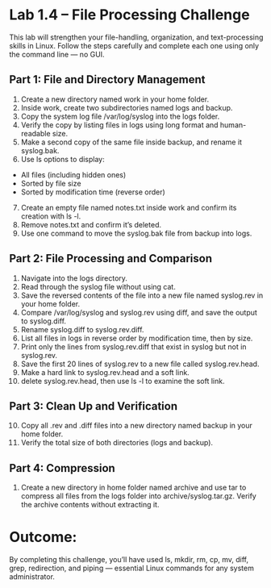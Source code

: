 # Lab 1.4 – File Processing Challenge

This lab will strengthen your file-handling, organization, and text-processing skills in Linux.
Follow the steps carefully and complete each one using only the command line — no GUI.

## Part 1: File and Directory Management
1. Create a new directory named work in your home folder.
2. Inside work, create two subdirectories named logs and backup.
3. Copy the system log file /var/log/syslog into the logs folder.
4. Verify the copy by listing files in logs using long format and human-readable size.
5. Make a second copy of the same file inside backup, and rename it syslog.bak.
6. Use ls options to display:
  - All files (including hidden ones)
  - Sorted by file size
  - Sorted by modification time (reverse order)
7. Create an empty file named notes.txt inside work and confirm its creation with ls -l.
8. Remove notes.txt and confirm it’s deleted.
9. Use one command to move the syslog.bak file from backup into logs.


## Part 2: File Processing and Comparison
1. Navigate into the logs directory.
2. Read through the syslog file without using cat.
3. Save the reversed contents of the file into a new file named syslog.rev in your home folder.
4. Compare /var/log/syslog and syslog.rev using diff, and save the output to syslog.diff.
5. Rename syslog.diff to syslog.rev.diff.
6. List all files in logs in reverse order by modification time, then by size.
7. Print only the lines from syslog.rev.diff that exist in syslog but not in syslog.rev.
8. Save the first 20 lines of syslog.rev to a new file called syslog.rev.head.
9. Make a hard link to syslog.rev.head and a soft link.
10. delete syslog.rev.head, then use ls -l to examine the soft link. 

## Part 3: Clean Up and Verification
10. Copy all .rev and .diff files into a new directory named backup in your home folder.
11. Verify the total size of both directories (logs and backup).

## Part 4: Compression
1. Create a new directory in home folder named archive and use tar to compress all files from the logs folder into archive/syslog.tar.gz.
Verify the archive contents without extracting it.

# Outcome:
By completing this challenge, you’ll have used ls, mkdir, rm, cp, mv, diff, grep, redirection, and piping — essential Linux commands for any system administrator.
